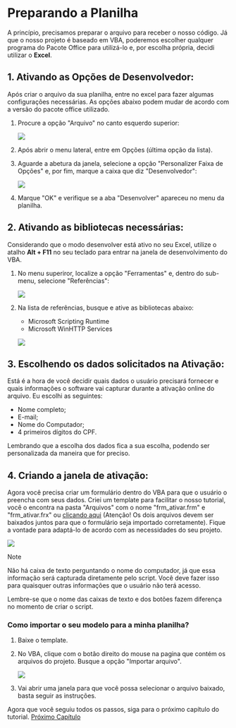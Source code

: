 # Preparando a Planilha
A princípio, precisamos preparar o arquivo para receber o nosso código. Já que o nosso projeto é baseado em VBA, poderemos escolher qualquer programa do Pacote Office para utilizá-lo e, por escolha própria, decidi utilizar o **Excel**.

## 1. Ativando as Opções de Desenvolvedor:
Após criar o arquivo da sua planilha, entre no excel para fazer algumas configurações necessárias. As opções abaixo podem mudar de acordo com a versão do pacote office utilizado.

1. Procure a opção "Arquivo" no canto esquerdo superior:

    ![](https://imgur.com/z8joyr7.jpg)
2. Após abrir o menu lateral, entre em Opções (última opção da lista).
3. Aguarde a abetura da janela, selecione a opção "Personalizer Faixa de Opções" e, por fim, marque a caixa que diz "Desenvolvedor":

    ![](https://imgur.com/EtP0zuc.jpg)
4. Marque "OK" e verifique se a aba "Desenvolver" apareceu no menu da planilha.

## 2. Ativando as bibliotecas necessárias:
Considerando que o modo desenvolver está ativo no seu Excel, utilize o atalho **Alt + F11** no seu teclado para entrar na janela de desenvolvimento do VBA.

1. No menu superiror, localize a opção "Ferramentas" e, dentro do sub-menu, selecione "Referências":

    ![](https://imgur.com/BmTV4fP.jpg)
2. Na lista de referências, busque e ative as bibliotecas abaixo:

    * Microsoft Scripting Runtime
    * Microsoft WinHTTP Services

    ![](https://imgur.com/O30YwH6.jpg)

## 3. Escolhendo os dados solicitados na Ativação:
Está é a hora de você decidir quais dados o usuário precisará fornecer e quais informações o software vai capturar durante a ativação online do arquivo. Eu escolhi as seguintes:
* Nome completo;
* E-mail;
* Nome do Computador;
* 4 primeiros dígitos do CPF.

Lembrando que a escolha dos dados fica a sua escolha, podendo ser personalizada da maneira que for preciso.

## 4. Criando a janela de ativação:
Agora você precisa criar um formulário dentro do VBA para que o usuário o preencha com seus dados. Criei um template para facilitar o nosso tutorial, você o encontra na pasta "Arquivos" com o nome "frm_ativar.frm" e "frm_ativar.frx" ou [clicando aqui](/Arquivos/frm_ativar.frm) (Atenção! Os dois arquivos devem ser baixados juntos para que o formulário seja importado corretamente). Fique a vontade para adaptá-lo de acordo com as necessidades do seu projeto.

![](https://imgur.com/bYjS354.jpg)

> [!NOTE] 
> Não há caixa de texto perguntando o nome do computador, já que essa informação será capturada diretamente pelo script. Você deve fazer isso para quaisquer outras informações que o usuário não terá acesso.

Lembre-se que o nome das caixas de texto e dos botões fazem diferença no momento de criar o script.

### Como importar o seu modelo para a minha planilha?
1. Baixe o template.
2. No VBA, clique com o botão direito do mouse na pagina que contém os arquivos do projeto. Busque a opção "Importar arquivo".

    ![](https://imgur.com/6G5ctF7.jpg)

3. Vai abrir uma janela para que você possa selecionar o arquivo baixado, basta seguir as instruções.


Agora que você seguiu todos os passos, siga para o próximo capítulo do tutorial.
[Próximo Capítulo](/2-%20Database%20online.md)

